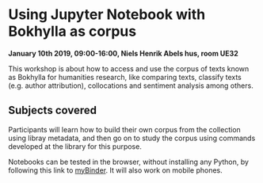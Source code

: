 # Using Jupyter Notebook with Bokhylla as corpus
**January 10th 2019, 09:00-16:00, Niels Henrik Abels hus, room UE32**


This workshop is about how to access and use the corpus of texts known as Bokhylla for 
humanities research, like comparing texts, classify texts (e.g. author attribution), collocations and sentiment analysis among others.

## Subjects covered
Participants will learn how to build their own corpus from the collection using libray metadata, and then go on to study the corpus using commands developed at the library for this purpose. 

Notebooks can be tested in the browser, without installing any Python, by following this link to [myBinder](https://mybinder.org/v2/gh/Yoonsen/Bazaar/master). It will also work on mobile phones.

